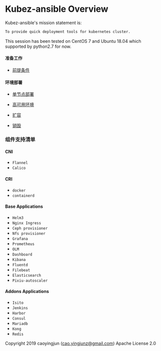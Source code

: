 # Kubez-ansible Overview

Kubez-ansible's mission statement is:

``` bash
To provide quick deployment tools for kubernetes cluster.
```

This session has been tested on CentOS 7 and Ubuntu 18.04 which supported by
python2.7 for now.

#### 准备工作

- [前提条件](doc/source/install/prerequisites.md)

#### 环境部署

- [单节点部署](doc/source/install/all-in-one.md)

- [高可用环境](doc/source/install/multinode.md)

- [扩容](doc/source/install/expansion.md)

- [销毁](doc/source/install/destroy.md)

### 组件支持清单

#### CNI
  - `Flannel`
  - `Calico`

#### CRI
  - `docker`
  - `containerd`

#### Base Applications
  - `Helm3`
  - `Nginx Ingress`
  - `Ceph provisioner`
  - `Nfs provisioner`
  - `Grafana`
  - `Prometheus`
  - `OLM`
  - `Dashboard`
  - `Kibana`
  - `Fluentd`
  - `Filebeat`
  - `Elasticsearch`
  - `Pixiu-autoscaler`

#### Addons Applications
  - `Isito`
  - `Jenkins`
  - `Harbor`
  - `Consul`
  - `Mariadb`
  - `Kong`
  - `Redis`

Copyright 2019 caoyingjun (cao.yingjunz@gmail.com) Apache License 2.0
